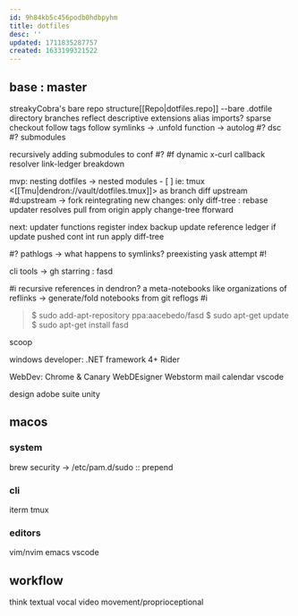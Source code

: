 ```yaml
---
id: 9h84kb5c456podb0hdbpyhm
title: dotfiles
desc: ''
updated: 1711835287757
created: 1633199321522
---
```


## base : master
streakyCobra's bare repo structure[[Repo|dotfiles.repo]]
--bare .dotfile directory
  branches reflect
descriptive extensions
alias imports?
sparse checkout
follow tags
follow symlinks
-> .unfold function
-> autolog
#? dsc
#? submodules

recursively adding submodules to conf
#? #f dynamic x-curl callback resolver
link-ledger breakdown

mvp:
  nesting dotfiles -> nested modules
    - [ ] ie: tmux <[[Tmu|dendron://vault/dotfiles.tmux]]>
      as branch
    diff upstream
      #d:upstream
        -> fork reintegrating new changes: only diff-tree
        : rebase
    updater resolves
      pull from origin
      apply change-tree fforward

next:
  updater
    functions
      register
      index
      backup
      update
    reference ledger
      if update pushed
        cont int run
          apply diff-tree

#? pathlogs -> what happens to symlinks?
preexisting yask attempt #!

cli tools -> gh starring :
  fasd

#i recursive references in dendron? a
  meta-notebooks like organizations of reflinks -> generate/fold notebooks from git reflogs #i
> $ sudo add-apt-repository ppa:aacebedo/fasd
> $ sudo apt-get update
> $ sudo apt-get install fasd

scoop

windows developer:
.NET framework 4+
Rider

WebDev: Chrome & Canary
WebDEsigner
Webstorm
mail
calendar
vscode

design
adobe suite
unity

## macos
### system
brew
  security -> /etc/pam.d/sudo :: prepend

### cli
iterm
tmux

### editors
vim/nvim
emacs
vscode

## workflow
think
  textual
  vocal
  video
  movement/proprioceptional
